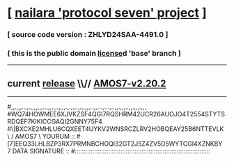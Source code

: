 
# [ [nailara 'protocol seven' project](http://nailara.network/) ]

### [ source code version : ZHLYD24SAA-4491.0 ]

### ( this is the public domain [license](../license)d 'base' branch )
---
## current [release](https://github.com/nailara-technologies/protocol-7/releases) \\\\// [AMOS7-v2.20.2](https://github.com/nailara-technologies/protocol-7/releases/tag/AMOS7-v2.20.2)
---

#,,.,,,..,,.,,,,,,,..,,,.,,.,,,,.,.,.,.,.,,,,,..,,...,...,..,,.,,,..,,.,,,.,,,
#WQ74HOWMEE6XJVKZSF4QGI7RQSHRM42UCR26AUOJO4T2554STYTSRDQEF7KIKICCGAQI2GNNY75F4
#\\\|BXCXE2MHLU6CQXEET4UYKV2WNSRCZLRV2HOBQEAY25B6NTTEVLK \ / AMOS7 \ YOURUM ::
#\[7]EEQ33LHLBZP3RX7PRMNBCHOQI32GT2J5Z4ZV5D5WYTCGI4XZNKBY 7  DATA SIGNATURE ::
#:::::::::::::::::::::::::::::::::::::::::::::::::::::::::::::::::::::::::::::
